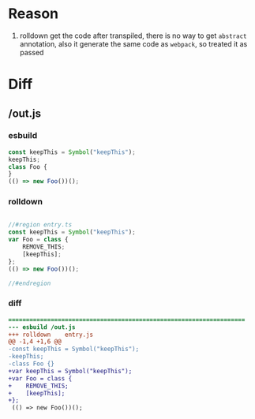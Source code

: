 # Reason
1. rolldown get the code after transpiled, there is no way to get `abstract` annotation,
also it generate the same code as `webpack`, so treated it as passed
# Diff
## /out.js
### esbuild
```js
const keepThis = Symbol("keepThis");
keepThis;
class Foo {
}
(() => new Foo())();
```
### rolldown
```js

//#region entry.ts
const keepThis = Symbol("keepThis");
var Foo = class {
	REMOVE_THIS;
	[keepThis];
};
(() => new Foo())();

//#endregion
```
### diff
```diff
===================================================================
--- esbuild	/out.js
+++ rolldown	entry.js
@@ -1,4 +1,6 @@
-const keepThis = Symbol("keepThis");
-keepThis;
-class Foo {}
+var keepThis = Symbol("keepThis");
+var Foo = class {
+    REMOVE_THIS;
+    [keepThis];
+};
 (() => new Foo())();

```
